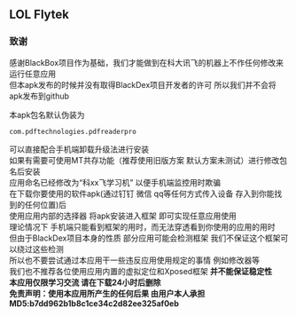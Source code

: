 ## LOL Flytek


### 致谢
感谢BlackBox项目作为基础，我们才能做到在科大讯飞的机器上不作任何修改来运行任意应用  
但本apk发布的时候并没有取得BlackDex项目开发者的许可 所以我们并不会将apk发布到github  
  
本apk包名默认伪装为
```
com.pdftechnologies.pdfreaderpro
```
可以直接配合手机端卸载升级法进行安装  
如果有需要可使用MT共存功能（推荐使用旧版方案 默认方案未测试）进行修改包名后安装  
应用命名已经修改为“科xx飞学习机” 以便手机端监控用时欺骗  
在下载你要使用的软件apk(通过钉钉 微信 qq等任何方式传入设备 存入到你能找到的任何位置)后  
使用应用内部的选择器 将apk安装进入框架 即可实现任意应用使用  
理论情况下 手机端只能看到框架的用时，而无法穿透看到你使用的应用的用时  
但由于BlackDex项目本身的性质 部分应用可能会检测框架 我们不保证这个框架可以绕过这些检测  
所以也不要尝试通过本应用干一些违反应用使用规定的事情  例如修改器等  
我们也不推荐各位使用应用内置的虚拟定位和Xposed框架 **并不能保证稳定性  
本应用仅限学习交流 请在下载24小时后删除  
免责声明：使用本应用所产生的任何后果 由用户本人承担  
MD5:b7dd962b1b8c1ce34c2d82ee325af0eb**
